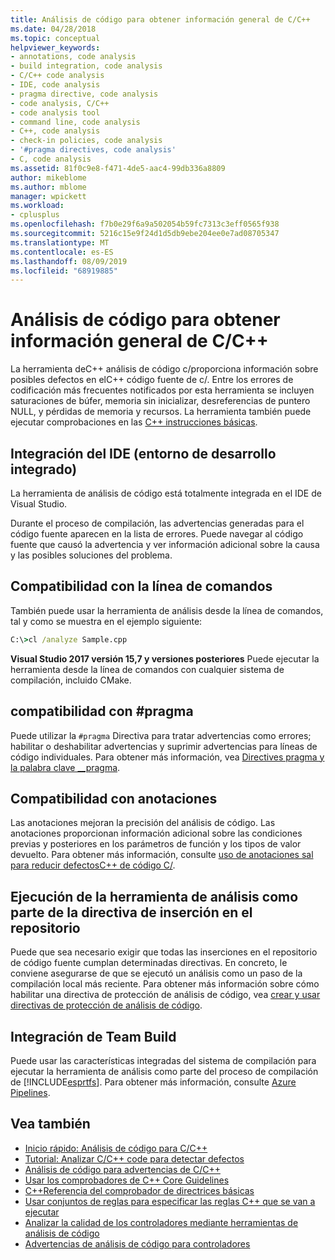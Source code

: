 ```yaml
---
title: Análisis de código para obtener información general de C/C++
ms.date: 04/28/2018
ms.topic: conceptual
helpviewer_keywords:
- annotations, code analysis
- build integration, code analysis
- C/C++ code analysis
- IDE, code analysis
- pragma directive, code analysis
- code analysis, C/C++
- code analysis tool
- command line, code analysis
- C++, code analysis
- check-in policies, code analysis
- '#pragma directives, code analysis'
- C, code analysis
ms.assetid: 81f0c9e8-f471-4de5-aac4-99db336a8809
author: mikeblome
ms.author: mblome
manager: wpickett
ms.workload:
- cplusplus
ms.openlocfilehash: f7b0e29f6a9a502054b59fc7313c3eff0565f938
ms.sourcegitcommit: 5216c15e9f24d1d5db9ebe204ee0e7ad08705347
ms.translationtype: MT
ms.contentlocale: es-ES
ms.lasthandoff: 08/09/2019
ms.locfileid: "68919885"
---
```

# <a name="code-analysis-for-cc-overview"></a>Análisis de código para obtener información general de C/C++

La herramienta deC++ análisis de código c/proporciona información sobre posibles defectos en elC++ código fuente de c/. Entre los errores de codificación más frecuentes notificados por esta herramienta se incluyen saturaciones de búfer, memoria sin inicializar, desreferencias de puntero NULL, y pérdidas de memoria y recursos. La herramienta también puede ejecutar comprobaciones en las [ C++ instrucciones básicas](http://github.com/isocpp/CppCoreGuidelines/blob/master/CppCoreGuidelines.md).

## <a name="ide-integrated-development-environment-integration"></a>Integración del IDE (entorno de desarrollo integrado)

La herramienta de análisis de código está totalmente integrada en el IDE de Visual Studio.

Durante el proceso de compilación, las advertencias generadas para el código fuente aparecen en la lista de errores. Puede navegar al código fuente que causó la advertencia y ver información adicional sobre la causa y las posibles soluciones del problema.

## <a name="command-line-support"></a>Compatibilidad con la línea de comandos

También puede usar la herramienta de análisis desde la línea de comandos, tal y como se muestra en el ejemplo siguiente:

```cmd
C:\>cl /analyze Sample.cpp
```

**Visual Studio 2017 versión 15,7 y versiones posteriores** Puede ejecutar la herramienta desde la línea de comandos con cualquier sistema de compilación, incluido CMake.

## <a name="pragma-support"></a>compatibilidad con #pragma

Puede utilizar la `#pragma` Directiva para tratar advertencias como errores; habilitar o deshabilitar advertencias y suprimir advertencias para líneas de código individuales. Para obtener más información, vea [Directives pragma y la palabra clave __pragma](https://docs.microsoft.com/cpp/preprocessor/pragma-directives-and-the-pragma-keyword).

## <a name="annotation-support"></a>Compatibilidad con anotaciones

Las anotaciones mejoran la precisión del análisis de código. Las anotaciones proporcionan información adicional sobre las condiciones previas y posteriores en los parámetros de función y los tipos de valor devuelto. Para obtener más información, consulte [uso de anotaciones sal para reducir defectosC++ de código C/](../code-quality/using-sal-annotations-to-reduce-c-cpp-code-defects.md).

## <a name="run-analysis-tool-as-part-of-check-in-policy"></a>Ejecución de la herramienta de análisis como parte de la directiva de inserción en el repositorio

Puede que sea necesario exigir que todas las inserciones en el repositorio de código fuente cumplan determinadas directivas. En concreto, le conviene asegurarse de que se ejecutó un análisis como un paso de la compilación local más reciente. Para obtener más información sobre cómo habilitar una directiva de protección de análisis de código, vea [crear y usar directivas de protección de análisis de código](../code-quality/how-to-create-or-update-standard-code-analysis-check-in-policies.md).

## <a name="team-build-integration"></a>Integración de Team Build

Puede usar las características integradas del sistema de compilación para ejecutar la herramienta de análisis como parte del proceso de compilación de [!INCLUDE[esprtfs](../code-quality/includes/esprtfs_md.md)]. Para obtener más información, consulte [Azure Pipelines](/azure/devops/pipelines/index?view=vsts).

## <a name="see-also"></a>Vea también

- [Inicio rápido: Análisis de código para C/C++](quick-start-code-analysis-for-c-cpp.md)
- [Tutorial: Analizar C/C++ code para detectar defectos](walkthrough-analyzing-c-cpp-code-for-defects.md)
- [Análisis de código para advertencias de C/C++](code-analysis-for-c-cpp-warnings.md)
- [Usar los comprobadores de C++ Core Guidelines](using-the-cpp-core-guidelines-checkers.md)
- [C++Referencia del comprobador de directrices básicas](code-analysis-for-cpp-corecheck.md)
- [Usar conjuntos de reglas para especificar las reglas C++ que se van a ejecutar](using-rule-sets-to-specify-the-cpp-rules-to-run.md)
- [Analizar la calidad de los controladores mediante herramientas de análisis de código](/windows-hardware/drivers/develop/analyzing-driver-quality-by-using-code-analysis-tools)
- [Advertencias de análisis de código para controladores](/windows-hardware/drivers/devtest/prefast-for-drivers-warnings)
